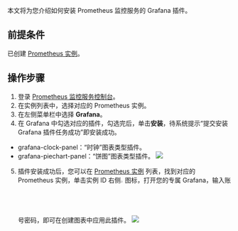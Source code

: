 本文将为您介绍如何安装 Prometheus 监控服务的 Grafana 插件。

## 前提条件

已创建 [ Prometheus 实例](https://cloud.tencent.com/document/product/1416/55982)。

## 操作步骤

1. 登录 [ Prometheus 监控服务控制台](https://console.cloud.tencent.com/monitor/prometheus)。
2. 在实例列表中，选择对应的 Prometheus 实例。
3. 在左侧菜单栏中选择 **Grafana**。
4. 在 Grafana 中勾选对应的插件，勾选完后，单击**安装**，待系统提示“提交安装 Grafana 插件任务成功”即安装成功。
 - grafana-clock-panel：“时钟”图表类型插件。
 - grafana-piechart-panel：“饼图”图表类型插件。
   ![](https://main.qcloudimg.com/raw/74e8f3a097815ad192882d743529afc4.png)
5. 插件安装成功后，您可以在 [Prometheus 实例](https://console.cloud.tencent.com/monitor/prometheus) 列表，找到对应的 Prometheus 实例，单击实例 ID 右侧<img src="https://main.qcloudimg.com/raw/978c842f0c093a31df8d5240dd01016d.png" width="2%">图标，打开您的专属 Grafana，输入账号密码，即可在创建图表中应用此插件。
   ![](https://main.qcloudimg.com/raw/513b8665dcdd66415b9ad2f66ae8ab80.png)
